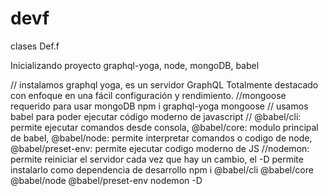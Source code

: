 # devf
clases Def.f

Inicializando proyecto graphql-yoga, node, mongoDB, babel

// instalamos graphql yoga, es un servidor GraphQL Totalmente destacado con enfoque en una fácil configuración y rendimiento.
//mongoose requerido para usar mongoDB
npm i graphql-yoga mongoose 
// usamos babel para poder ejecutar código moderno de javascript
// @babel/cli: permite ejecutar comandos desde consola, @babel/core: modulo principal de babel, @babel/node: permite interpretar comandos o codigo de node, @babel/preset-env: permite ejecutar codigo moderno de JS
//nodemon: permite reiniciar el servidor cada vez que hay un cambio, el -D permite instalarlo como dependencia de desarrollo 
npm i @babel/cli @babel/core @babel/node @babel/preset-env nodemon -D

